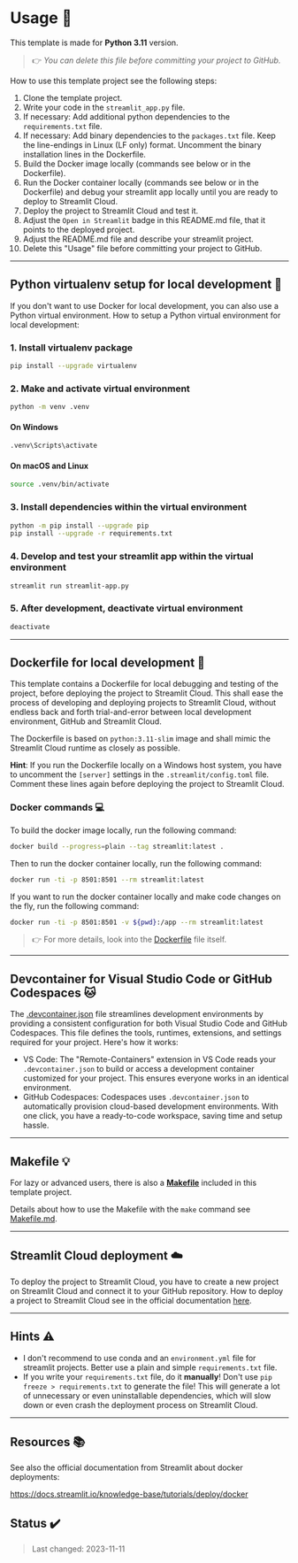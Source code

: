 <!-- markdownlint-disable MD026 -->
# Usage :wrench:

This template is made for **Python 3.11** version.

> :point_right: *You can delete this file before committing your project to GitHub.*

How to use this template project see the following steps:

1. Clone the template project.
2. Write your code in the `streamlit_app.py` file.
3. If necessary: Add additional python dependencies to the `requirements.txt` file.
4. If necessary: Add binary dependencies to the `packages.txt` file. Keep the line-endings in Linux (LF only) format. Uncomment the binary installation lines in the Dockerfile.
5. Build the Docker image locally (commands see below or in the Dockerfile).
6. Run the Docker container locally (commands see below or in the Dockerfile) and debug your streamlit app locally until you are ready to deploy to Streamlit Cloud.
7. Deploy the project to Streamlit Cloud and test it.
8. Adjust the `Open in Streamlit` badge in this README.md file, that it points to the deployed project.
9. Adjust the README.md file and describe your streamlit project.
10. Delete this "Usage" file before committing your project to GitHub.

---

## Python **virtualenv** setup for local development :snake:

If you don't want to use Docker for local development, you can also use a Python virtual environment.
How to setup a Python virtual environment for local development:

### 1. Install virtualenv package

```bash
pip install --upgrade virtualenv
```

### 2. Make and activate virtual environment

```bash
python -m venv .venv
```

#### On Windows

```bash
.venv\Scripts\activate
```

#### On macOS and Linux

```bash
source .venv/bin/activate
```

### 3. Install dependencies within the virtual environment

```bash
python -m pip install --upgrade pip
pip install --upgrade -r requirements.txt
```

### 4. Develop and test your streamlit app within the virtual environment

```bash
streamlit run streamlit-app.py
```

### 5. After development, deactivate virtual environment

```bash
deactivate
```

---

## Dockerfile for local development :whale:

This template contains a Dockerfile for local debugging and testing of the project, before deploying the project to Streamlit Cloud. This shall ease the process of developing and deploying projects to Streamlit Cloud, without endless back and forth trial-and-error between local development environment, GitHub and Streamlit Cloud.

The Dockerfile is based on `python:3.11-slim` image and shall mimic the Streamlit Cloud runtime as closely as possible.

**Hint**: If you run the Dockerfile locally on a Windows host system, you have to uncomment the `[server]` settings in the `.streamlit/config.toml` file. Comment these lines again before deploying the project to Streamlit Cloud.

### Docker commands :computer:

To build the docker image locally, run the following command:

```bash
docker build --progress=plain --tag streamlit:latest .
```

Then to run the docker container locally, run the following command:

```bash
docker run -ti -p 8501:8501 --rm streamlit:latest
```

If you want to run the docker container locally and make code changes on the fly, run the following command:

```bash
docker run -ti -p 8501:8501 -v ${pwd}:/app --rm streamlit:latest
```

> :point_right: For more details, look into the [Dockerfile](Dockerfile) file itself.

---

## Devcontainer for Visual Studio Code or GitHub Codespaces :cat:

The [.devcontainer.json](.devcontainer/devcontainer.json) file streamlines development environments by providing a consistent configuration for both Visual Studio Code and GitHub Codespaces. This file defines the tools, runtimes, extensions, and settings required for your project. Here's how it works:

- VS Code: The "Remote-Containers" extension in VS Code reads your `.devcontainer.json` to build or access a development container customized for your project. This ensures everyone works in an identical environment.
- GitHub Codespaces: Codespaces uses `.devcontainer.json` to automatically provision cloud-based development environments. With one click, you have a ready-to-code workspace, saving time and setup hassle.

---

## Makefile :bulb:

For lazy or advanced users, there is also a [**Makefile**](Makefile) included in this template project.

Details about how to use the Makefile with the `make` command see [Makefile.md](Makefile.md).

---

## Streamlit Cloud deployment :cloud:

To deploy the project to Streamlit Cloud, you have to create a new project on Streamlit Cloud and connect it to your GitHub repository.
How to deploy a project to Streamlit Cloud see in the official documentation [here](https://docs.streamlit.io/streamlit-community-cloud).

---

## Hints :warning:

- I don't recommend to use conda and an `environment.yml` file for streamlit projects. Better use a plain and simple `requirements.txt` file.
- If you write your `requirements.txt` file, do it **manually**! Don't use `pip freeze > requirements.txt` to generate the file! This will generate a lot of unnecessary or even uninstallable dependencies, which will slow down or even crash the deployment process on Streamlit Cloud.

---

## Resources :books:

See also the official documentation from Streamlit about docker deployments:

<https://docs.streamlit.io/knowledge-base/tutorials/deploy/docker>

## Status :heavy_check_mark:

> Last changed: 2023-11-11
